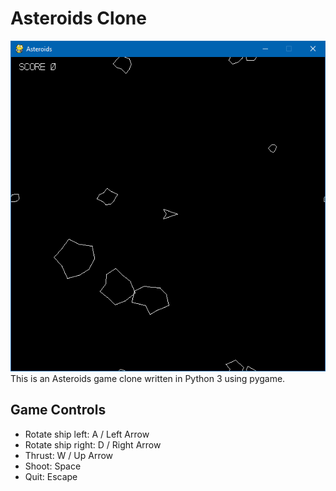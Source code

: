 # Asteroids Clone
![](screenshot.png)
This is an Asteroids game clone written in Python 3 using pygame.

## Game Controls
* Rotate ship left: A / Left Arrow
* Rotate ship right: D / Right Arrow
* Thrust: W / Up Arrow
* Shoot: Space
* Quit: Escape